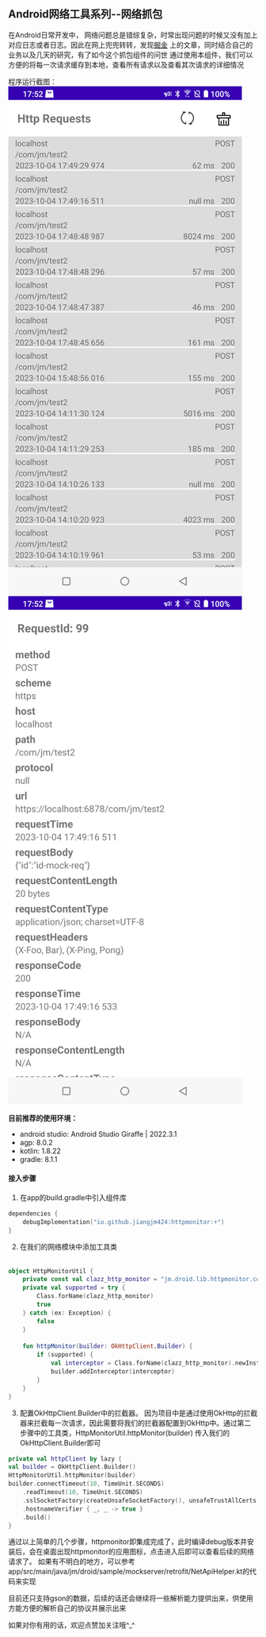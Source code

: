## Android网络工具系列--网络抓包
在Android日常开发中， 网络问题总是错综复杂，时常出现问题的时候又没有加上对应日志或者日志。因此在网上兜兜转转，发现[掘金][zhuabao] 上的文章，同时结合自己的业务以及几天的研究，有了如今这个抓包组件的问世
通过使用本组件，我们可以方便的将每一次请求缓存到本地，查看所有请求以及查看其次请求的详细情况

程序运行截图：
![请求列表首页](../screenshot/http_request_list.png)
![请求详情信息](../screenshot/http_request_detail.png)


**目前推荐的使用环境：**
- android studio: Android Studio Giraffe | 2022.3.1
- agp: 8.0.2
- kotlin: 1.8.22
- gradle: 8.1.1


#### 接入步骤
1. 在app的build.gradle中引入组件库
```kts
dependencies {
    debugImplementation("io.github.jiangjm424:httpmonitor:+")
}
```

2. 在我们的网络模块中添加工具类
```kotlin

object HttpMonitorUtil {
    private const val clazz_http_monitor = "jm.droid.lib.httpmonitor.core.HttpMonitorInterceptor"
    private val supported = try {
        Class.forName(clazz_http_monitor)
        true
    } catch (ex: Exception) {
        false
    }

    fun httpMonitor(builder: OkHttpClient.Builder) {
        if (supported) {
            val interceptor = Class.forName(clazz_http_monitor).newInstance() as Interceptor
            builder.addInterceptor(interceptor)
        }
    }
}
```
3. 配置OkHttpClient.Builder中的拦截器。
因为项目中是通过使用OkHttp的拦截器来拦截每一次请求，因此需要将我们的拦截器配置到OkHttp中。通过第二步骤中的工具类，HttpMonitorUtil.httpMonitor(builder)
传入我们的OkHttpClient.Builder即可
```kotlin
private val httpClient by lazy {
val builder = OkHttpClient.Builder()
HttpMonitorUtil.httpMonitor(builder)
builder.connectTimeout(10, TimeUnit.SECONDS)
    .readTimeout(10, TimeUnit.SECONDS)
    .sslSocketFactory(createUnsafeSocketFactory(), unsafeTrustAllCerts[0])
    .hostnameVerifier { _, _ -> true }
    .build()
}
```
通过以上简单的几个步骤，httpmonitor即集成完成了，此时编译debug版本并安装后，会在桌面出现httpmonitor的应用图标，点击进入后即可以查看后续的网络请求了。
如果有不明白的地方，可以参考app/src/main/java/jm/droid/sample/mockserver/retrofit/NetApiHelper.kt的代码来实现

目前还只支持gson的数据，后续的话还会继续将一些解析能力提供出来，供使用方能方便的解析自己的协议并展示出来

如果对你有用的话，欢迎点赞加关注哦^_^

[zhuabao]: https://juejin.cn/post/7119083753376317448
